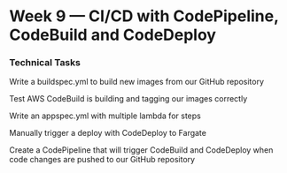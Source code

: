 # Week 9 — CI/CD with CodePipeline, CodeBuild and CodeDeploy

### Technical Tasks

Write a buildspec.yml to build new images from our GitHub repository

Test AWS CodeBuild is building and tagging our images correctly

Write an appspec.yml with multiple lambda for steps

Manually trigger a deploy with CodeDeploy to Fargate

Create a CodePipeline that will trigger CodeBuild and CodeDeploy when code changes are pushed to our GitHub repository
